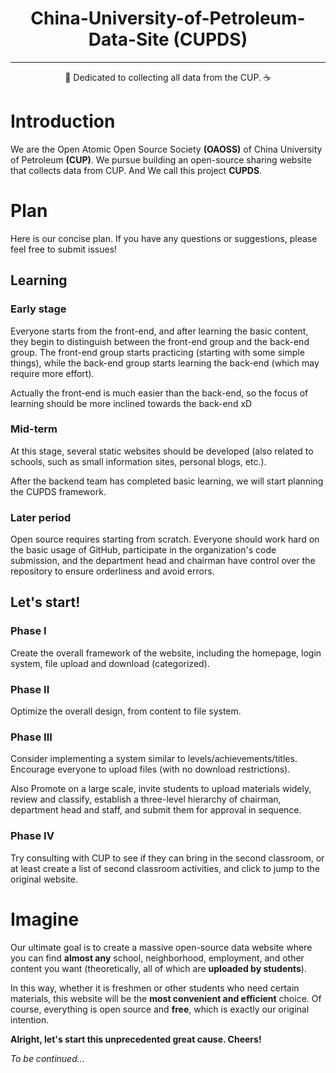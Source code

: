 <div align="center">

# China-University-of-Petroleum-Data-Site (CUPDS)
<hr>
🥇 Dedicated to collecting all data from the CUP. ☕

</div>

# Introduction

We are the Open Atomic Open Source Society **(OAOSS)** of China University of Petroleum **(CUP)**. We pursue building an open-source sharing website that collects data from CUP. And We call this project **CUPDS**.

# Plan

Here is our concise plan. If you have any questions or suggestions, please feel free to submit issues!

## Learning 

### Early stage

Everyone starts from the front-end, and after learning the basic content, they begin to distinguish between the front-end group and the back-end group. The front-end group starts practicing (starting with some simple things), while the back-end group starts learning the back-end (which may require more effort).

Actually the front-end is much easier than the back-end, so the focus of learning should be more inclined towards the back-end xD

### Mid-term

At this stage, several static websites should be developed (also related to schools, such as small information sites, personal blogs, etc.).

After the backend team has completed basic learning, we will start planning the CUPDS framework.

### Later period

Open source requires starting from scratch. Everyone should work hard on the basic usage of GitHub, participate in the organization's code submission, and the department head and chairman have control over the repository to ensure orderliness and avoid errors.

## Let's start!

### Phase I

Create the overall framework of the website, including the homepage, login system, file upload and download (categorized).

### Phase II

Optimize the overall design, from content to file system.

### Phase III

Consider implementing a system similar to levels/achievements/titles. Encourage everyone to upload files (with no download restrictions).

Also Promote on a large scale, invite students to upload materials widely, review and classify, establish a three-level hierarchy of chairman, department head and staff, and submit them for approval in sequence.

### Phase IV

Try consulting with CUP to see if they can bring in the second classroom, or at least create a list of second classroom activities, and click to jump to the original website.

# Imagine

Our ultimate goal is to create a massive open-source data website where you can find **almost any** school, neighborhood, employment, and other content you want (theoretically, all of which are **uploaded by students**).

In this way, whether it is freshmen or other students who need certain materials, this website will be the **most convenient and efficient** choice. Of course, everything is open source and **free**, which is exactly our original intention.

**Alright, let's start this unprecedented great cause. Cheers!**

*To be continued...*

